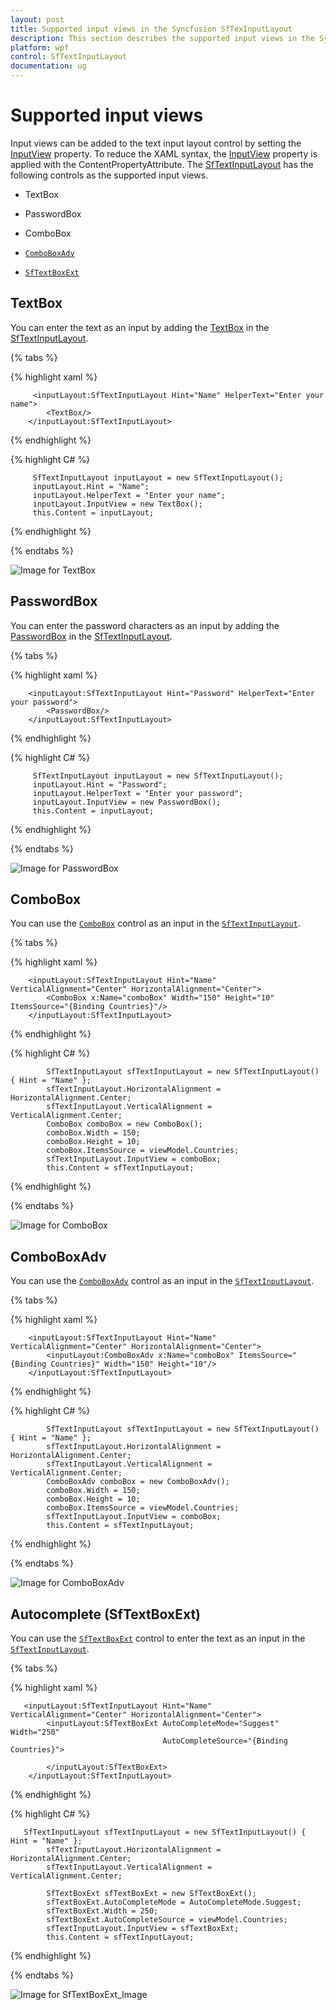 ```yaml
---
layout: post
title: Supported input views in the Syncfusion SfTexInputLayout
description: This section describes the supported input views in the Syncfusion SfTextInputLayout control in WPF.
platform: wpf
control: SfTextInputLayout
documentation: ug
---
```


# Supported input views

Input views can be added to the text input layout control by setting the [InputView](https://help.syncfusion.com/cr/wpf/Syncfusion.UI.Xaml.TextInputLayout.SfTextInputLayout.html#Syncfusion_UI_Xaml_TextInputLayout_SfTextInputLayout_InputView) property. To reduce the XAML syntax, the [InputView](https://help.syncfusion.com/cr/wpf/Syncfusion.UI.Xaml.TextInputLayout.SfTextInputLayout.html#Syncfusion_UI_Xaml_TextInputLayout_SfTextInputLayout_InputView) property is applied with the ContentPropertyAttribute. The [SfTextInputLayout](https://help.syncfusion.com/cr/wpf/Syncfusion.UI.Xaml.TextInputLayout.html) has the following controls as the supported input views.

* TextBox 

* PasswordBox

* ComboBox

* [`ComboBoxAdv`](https://help.syncfusion.com/wpf/combobox/overview)

* [`SfTextBoxExt`](https://help.syncfusion.com/wpf/autocomplete/overview)

## TextBox

You can enter the text as an input by adding the [TextBox](https://docs.microsoft.com/en-us/dotnet/desktop/wpf/controls/textbox-overview?view=netframeworkdesktop-4.8) in the [SfTextInputLayout](https://help.syncfusion.com/cr/wpf/Syncfusion.UI.Xaml.TextInputLayout.html).

{% tabs %} 

{% highlight xaml %} 

         <inputLayout:SfTextInputLayout Hint="Name" HelperText="Enter your name">
            <TextBox/>
        </inputLayout:SfTextInputLayout>

{% endhighlight %}

{% highlight C# %} 

         SfTextInputLayout inputLayout = new SfTextInputLayout();
         inputLayout.Hint = "Name";
         inputLayout.HelperText = "Enter your name";
         inputLayout.InputView = new TextBox();
         this.Content = inputLayout;
			
{% endhighlight %}

{% endtabs %}

![Image for TextBox](Images/TextBox_Img.PNG)

## PasswordBox

You can enter the password characters as an input by adding the [PasswordBox](https://docs.microsoft.com/en-us/dotnet/api/system.windows.controls.passwordbox?view=netcore-3.1) in the [SfTextInputLayout](https://help.syncfusion.com/cr/wpf/Syncfusion.UI.Xaml.TextInputLayout.html).

{% tabs %} 

{% highlight xaml %} 

        <inputLayout:SfTextInputLayout Hint="Password" HelperText="Enter your password">
            <PasswordBox/>
        </inputLayout:SfTextInputLayout>

{% endhighlight %}

{% highlight C# %} 

         SfTextInputLayout inputLayout = new SfTextInputLayout();
         inputLayout.Hint = "Password";
         inputLayout.HelperText = "Enter your password";
         inputLayout.InputView = new PasswordBox();
         this.Content = inputLayout;

{% endhighlight %}

{% endtabs %}

![Image for PasswordBox](Images/PasswordBox_Img.PNG)

## ComboBox

You can use the [`ComboBox`](https://docs.microsoft.com/en-us/dotnet/desktop/wpf/controls/combobox?view=netframeworkdesktop-4.8) control as an input in the [`SfTextInputLayout`](https://help.syncfusion.com/cr/wpf/Syncfusion.UI.Xaml.TextInputLayout.html).

{% tabs %} 

{% highlight xaml %} 

        <inputLayout:SfTextInputLayout Hint="Name" VerticalAlignment="Center" HorizontalAlignment="Center">
            <ComboBox x:Name="comboBox" Width="150" Height="10"  ItemsSource="{Binding Countries}"/>
        </inputLayout:SfTextInputLayout>

{% endhighlight %}

{% highlight C# %} 

            SfTextInputLayout sfTextInputLayout = new SfTextInputLayout() { Hint = "Name" };
            sfTextInputLayout.HorizontalAlignment = HorizontalAlignment.Center;
            sfTextInputLayout.VerticalAlignment = VerticalAlignment.Center;
            ComboBox comboBox = new ComboBox();
            comboBox.Width = 150;
            comboBox.Height = 10;
            comboBox.ItemsSource = viewModel.Countries;
            sfTextInputLayout.InputView = comboBox;
            this.Content = sfTextInputLayout;

{% endhighlight %}

{% endtabs %}

![Image for ComboBox](Images/ComboBox_Image.PNG)

## ComboBoxAdv

You can use the [`ComboBoxAdv`](https://help.syncfusion.com/wpf/combobox/overview) control as an input in the [`SfTextInputLayout`](https://help.syncfusion.com/cr/wpf/Syncfusion.UI.Xaml.TextInputLayout.html).

{% tabs %} 

{% highlight xaml %} 

        <inputLayout:SfTextInputLayout Hint="Name" VerticalAlignment="Center" HorizontalAlignment="Center">
            <inputLayout:ComboBoxAdv x:Name="comboBox" ItemsSource="{Binding Countries}" Width="150" Height="10"/>
        </inputLayout:SfTextInputLayout>

{% endhighlight %}

{% highlight C# %} 

            SfTextInputLayout sfTextInputLayout = new SfTextInputLayout() { Hint = "Name" };
            sfTextInputLayout.HorizontalAlignment = HorizontalAlignment.Center;
            sfTextInputLayout.VerticalAlignment = VerticalAlignment.Center;
            ComboBoxAdv comboBox = new ComboBoxAdv();
            comboBox.Width = 150;
            comboBox.Height = 10;
            comboBox.ItemsSource = viewModel.Countries;
            sfTextInputLayout.InputView = comboBox;
            this.Content = sfTextInputLayout;

{% endhighlight %}

{% endtabs %}

![Image for ComboBoxAdv](Images/ComboBoxAdv_Image.PNG)

## Autocomplete (SfTextBoxExt)

You can use the [`SfTextBoxExt`](https://help.syncfusion.com/wpf/autocomplete/overview) control to enter the text as an input in the [`SfTextInputLayout`](https://help.syncfusion.com/cr/wpf/Syncfusion.UI.Xaml.TextInputLayout.html).

{% tabs %} 

{% highlight xaml %} 

       <inputLayout:SfTextInputLayout Hint="Name" VerticalAlignment="Center" HorizontalAlignment="Center">
            <inputLayout:SfTextBoxExt AutoCompleteMode="Suggest" Width="250" 
                                      AutoCompleteSource="{Binding Countries}">

            </inputLayout:SfTextBoxExt>
        </inputLayout:SfTextInputLayout>

{% endhighlight %}

{% highlight C# %} 

       SfTextInputLayout sfTextInputLayout = new SfTextInputLayout() { Hint = "Name" };
            sfTextInputLayout.HorizontalAlignment = HorizontalAlignment.Center;
            sfTextInputLayout.VerticalAlignment = VerticalAlignment.Center;

            SfTextBoxExt sfTextBoxExt = new SfTextBoxExt();
            sfTextBoxExt.AutoCompleteMode = AutoCompleteMode.Suggest;
            sfTextBoxExt.Width = 250;
            sfTextBoxExt.AutoCompleteSource = viewModel.Countries;
            sfTextInputLayout.InputView = sfTextBoxExt;
            this.Content = sfTextInputLayout;

{% endhighlight %}

{% endtabs %}

![Image for SfTextBoxExt_Image](Images/SfTextboxExt.PNG)